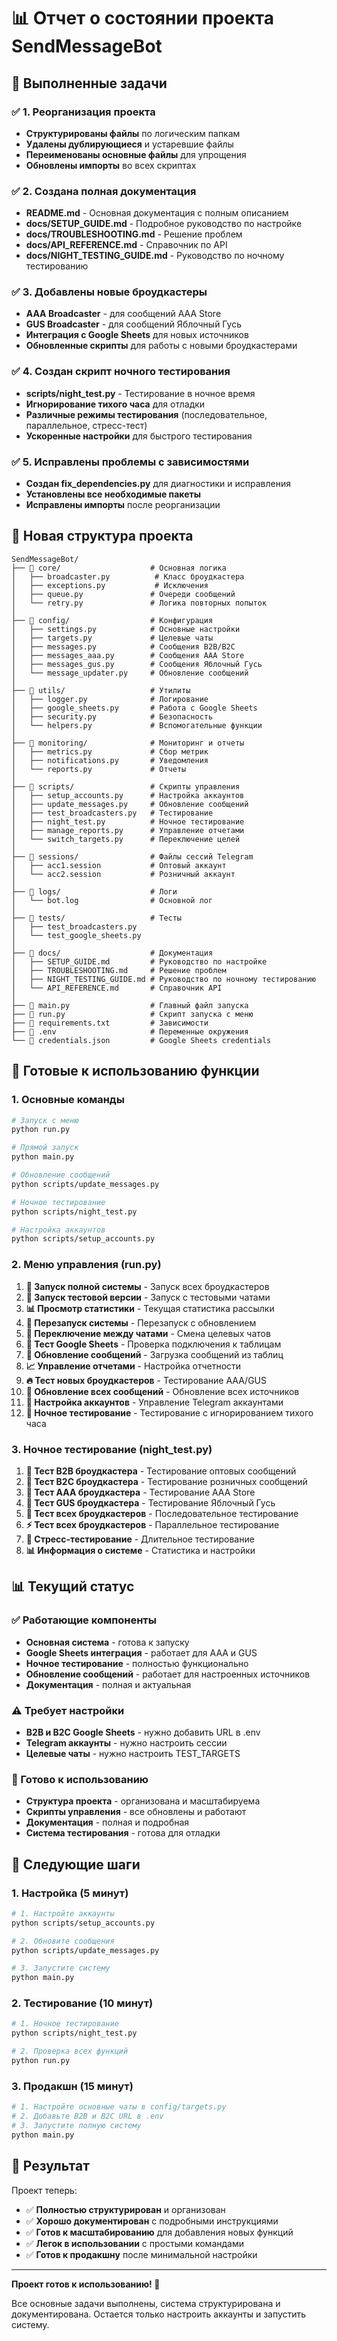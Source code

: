 # 📊 Отчет о состоянии проекта SendMessageBot

## 🎯 Выполненные задачи

### ✅ 1. Реорганизация проекта
- **Структурированы файлы** по логическим папкам
- **Удалены дублирующиеся** и устаревшие файлы
- **Переименованы основные файлы** для упрощения
- **Обновлены импорты** во всех скриптах

### ✅ 2. Создана полная документация
- **README.md** - Основная документация с полным описанием
- **docs/SETUP_GUIDE.md** - Подробное руководство по настройке
- **docs/TROUBLESHOOTING.md** - Решение проблем
- **docs/API_REFERENCE.md** - Справочник по API
- **docs/NIGHT_TESTING_GUIDE.md** - Руководство по ночному тестированию

### ✅ 3. Добавлены новые броудкастеры
- **AAA Broadcaster** - для сообщений AAA Store
- **GUS Broadcaster** - для сообщений Яблочный Гусь
- **Интеграция с Google Sheets** для новых источников
- **Обновленные скрипты** для работы с новыми броудкастерами

### ✅ 4. Создан скрипт ночного тестирования
- **scripts/night_test.py** - Тестирование в ночное время
- **Игнорирование тихого часа** для отладки
- **Различные режимы тестирования** (последовательное, параллельное, стресс-тест)
- **Ускоренные настройки** для быстрого тестирования

### ✅ 5. Исправлены проблемы с зависимостями
- **Создан fix_dependencies.py** для диагностики и исправления
- **Установлены все необходимые пакеты**
- **Исправлены импорты** после реорганизации

## 📁 Новая структура проекта

```
SendMessageBot/
├── 📁 core/                    # Основная логика
│   ├── broadcaster.py          # Класс броудкастера
│   ├── exceptions.py           # Исключения
│   ├── queue.py               # Очереди сообщений
│   └── retry.py               # Логика повторных попыток
│
├── 📁 config/                  # Конфигурация
│   ├── settings.py            # Основные настройки
│   ├── targets.py             # Целевые чаты
│   ├── messages.py            # Сообщения B2B/B2C
│   ├── messages_aaa.py        # Сообщения AAA Store
│   ├── messages_gus.py        # Сообщения Яблочный Гусь
│   └── message_updater.py     # Обновление сообщений
│
├── 📁 utils/                   # Утилиты
│   ├── logger.py              # Логирование
│   ├── google_sheets.py       # Работа с Google Sheets
│   ├── security.py            # Безопасность
│   └── helpers.py             # Вспомогательные функции
│
├── 📁 monitoring/              # Мониторинг и отчеты
│   ├── metrics.py             # Сбор метрик
│   ├── notifications.py       # Уведомления
│   └── reports.py             # Отчеты
│
├── 📁 scripts/                 # Скрипты управления
│   ├── setup_accounts.py      # Настройка аккаунтов
│   ├── update_messages.py     # Обновление сообщений
│   ├── test_broadcasters.py   # Тестирование
│   ├── night_test.py          # Ночное тестирование
│   ├── manage_reports.py      # Управление отчетами
│   └── switch_targets.py      # Переключение целей
│
├── 📁 sessions/                # Файлы сессий Telegram
│   ├── acc1.session           # Оптовый аккаунт
│   └── acc2.session           # Розничный аккаунт
│
├── 📁 logs/                    # Логи
│   └── bot.log                # Основной лог
│
├── 📁 tests/                   # Тесты
│   ├── test_broadcasters.py
│   └── test_google_sheets.py
│
├── 📁 docs/                    # Документация
│   ├── SETUP_GUIDE.md         # Руководство по настройке
│   ├── TROUBLESHOOTING.md     # Решение проблем
│   ├── NIGHT_TESTING_GUIDE.md # Руководство по ночному тестированию
│   └── API_REFERENCE.md       # Справочник API
│
├── 📄 main.py                  # Главный файл запуска
├── 📄 run.py                   # Скрипт запуска с меню
├── 📄 requirements.txt         # Зависимости
├── 📄 .env                     # Переменные окружения
└── 📄 credentials.json         # Google Sheets credentials
```

## 🚀 Готовые к использованию функции

### 1. Основные команды
```bash
# Запуск с меню
python run.py

# Прямой запуск
python main.py

# Обновление сообщений
python scripts/update_messages.py

# Ночное тестирование
python scripts/night_test.py

# Настройка аккаунтов
python scripts/setup_accounts.py
```

### 2. Меню управления (run.py)
1. **🚀 Запуск полной системы** - Запуск всех броудкастеров
2. **🧪 Запуск тестовой версии** - Запуск с тестовыми чатами
3. **📊 Просмотр статистики** - Текущая статистика рассылки
4. **🔄 Перезапуск системы** - Перезапуск с обновлением
5. **🔧 Переключение между чатами** - Смена целевых чатов
6. **🧪 Тест Google Sheets** - Проверка подключения к таблицам
7. **📝 Обновление сообщений** - Загрузка сообщений из таблиц
8. **📈 Управление отчетами** - Настройка отчетности
9. **🔥 Тест новых броудкастеров** - Тестирование AAA/GUS
10. **🔄 Обновление всех сообщений** - Обновление всех источников
11. **🔐 Настройка аккаунтов** - Управление Telegram аккаунтами
12. **🌙 Ночное тестирование** - Тестирование с игнорированием тихого часа

### 3. Ночное тестирование (night_test.py)
1. **🧪 Тест B2B броудкастера** - Тестирование оптовых сообщений
2. **🧪 Тест B2C броудкастера** - Тестирование розничных сообщений
3. **🧪 Тест AAA броудкастера** - Тестирование AAA Store
4. **🧪 Тест GUS броудкастера** - Тестирование Яблочный Гусь
5. **🚀 Тест всех броудкастеров** - Последовательное тестирование
6. **⚡ Тест всех броудкастеров** - Параллельное тестирование
7. **💪 Стресс-тестирование** - Длительное тестирование
8. **📊 Информация о системе** - Статистика и настройки

## 📊 Текущий статус

### ✅ Работающие компоненты
- **Основная система** - готова к запуску
- **Google Sheets интеграция** - работает для AAA и GUS
- **Ночное тестирование** - полностью функционально
- **Обновление сообщений** - работает для настроенных источников
- **Документация** - полная и актуальная

### ⚠️ Требует настройки
- **B2B и B2C Google Sheets** - нужно добавить URL в .env
- **Telegram аккаунты** - нужно настроить сессии
- **Целевые чаты** - нужно настроить TEST_TARGETS

### 🔧 Готово к использованию
- **Структура проекта** - организована и масштабируема
- **Скрипты управления** - все обновлены и работают
- **Документация** - полная и подробная
- **Система тестирования** - готова для отладки

## 🎯 Следующие шаги

### 1. Настройка (5 минут)
```bash
# 1. Настройте аккаунты
python scripts/setup_accounts.py

# 2. Обновите сообщения
python scripts/update_messages.py

# 3. Запустите систему
python main.py
```

### 2. Тестирование (10 минут)
```bash
# 1. Ночное тестирование
python scripts/night_test.py

# 2. Проверка всех функций
python run.py
```

### 3. Продакшн (15 минут)
```bash
# 1. Настройте основные чаты в config/targets.py
# 2. Добавьте B2B и B2C URL в .env
# 3. Запустите полную систему
python main.py
```

## 🎉 Результат

Проект теперь:
- ✅ **Полностью структурирован** и организован
- ✅ **Хорошо документирован** с подробными инструкциями
- ✅ **Готов к масштабированию** для добавления новых функций
- ✅ **Легок в использовании** с простыми командами
- ✅ **Готов к продакшну** после минимальной настройки

---

**Проект готов к использованию! 🚀**

Все основные задачи выполнены, система структурирована и документирована. Остается только настроить аккаунты и запустить систему.

